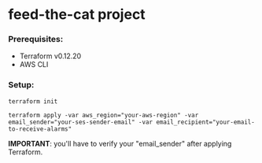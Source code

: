 # feed-the-cat project

### Prerequisites:

* Terraform v0.12.20
* AWS CLI

### Setup:
```
terraform init
```
```
terraform apply -var aws_region="your-aws-region" -var email_sender="your-ses-sender-email" -var email_recipient="your-email-to-receive-alarms"
```

<b>IMPORTANT</b>: you'll have to verify your "email_sender" after applying Terraform.